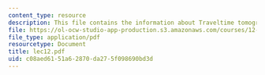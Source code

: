 ```yaml
---
content_type: resource
description: This file contains the information about Traveltime tomography.
file: https://ol-ocw-studio-app-production.s3.amazonaws.com/courses/12-510-introduction-to-seismology-spring-2010/c08aed6151a62870da275f098690bd3d_lec12.pdf
file_type: application/pdf
resourcetype: Document
title: lec12.pdf
uid: c08aed61-51a6-2870-da27-5f098690bd3d
---
```

